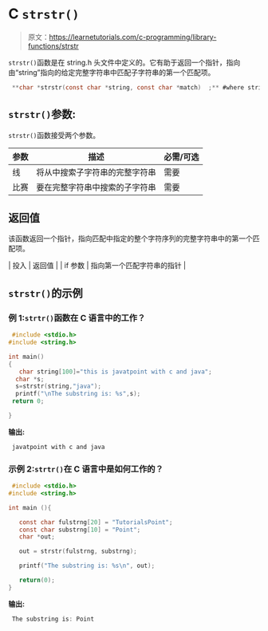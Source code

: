 # C `strstr()`

> 原文：<https://learnetutorials.com/c-programming/library-functions/strstr>

`strstr()`函数是在 string.h 头文件中定义的。它有助于返回一个指针，指向由“string”指向的给定完整字符串中匹配子字符串的第一个匹配项。

```c
 **char *strstr(const char *string, const char *match)  ;** #where string and match should be strings 

```

## `strstr()`参数:

`strstr()`函数接受两个参数。

| 参数 | 描述 | 必需/可选 |
| --- | --- | --- |
| 线 | 将从中搜索子字符串的完整字符串 | 需要 |
| 比赛 | 要在完整字符串中搜索的子字符串 | 需要 |

## 返回值

该函数返回一个指针，指向匹配中指定的整个字符序列的完整字符串中的第一个匹配项。

| 投入 | 返回值 |
| if 参数 | 指向第一个匹配字符串的指针 |

## `strstr()`的示例

### 例 1:`strtr()`函数在 C 语言中的工作？

```c
 #include <stdio.h>
#include <string.h>

int main()
{
   char string[100]="this is javatpoint with c and java";    
  char *s;    
  s=strstr(string,"java");    
  printf("\nThe substring is: %s",s);    
 return 0;    

} 

```

**输出:**

```c
 javatpoint with c and java 
```

### 示例 2:`strtr()`在 C 语言中是如何工作的？

```c
 #include <stdio.h>
#include <string.h>

int main (){

   const char fulstrng[20] = "TutorialsPoint";
   const char substrng[10] = "Point";
   char *out;

   out = strstr(fulstrng, substrng);

   printf("The substring is: %s\n", out);

   return(0);
} 

```

**输出:**

```c
 The substring is: Point 
```